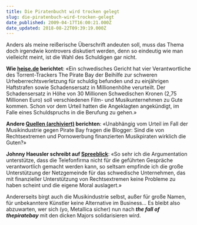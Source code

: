 ```yaml
---
title: Die Piratenbucht wird trocken gelegt
slug: die-piratenbuch-wird-trocken-gelegt
date_published: 2009-04-17T16:00:21.000Z
date_updated: 2018-08-22T09:39:19.000Z
---
```


Anders als meine reißerische Überschrift andeuten soll, muss das Thema doch irgendwie kontrovers diskutiert werden, denn so eindeutig wie man vielleicht meint, ist die Wahl des Schuldigen gar nicht.

**Wie [heise.de](http://www.heise.de/newsticker/Haftstrafen-fuer-Pirate-Bay-Macher--/meldung/136330) berichtet**: «Ein schwedisches Gericht hat vier Verantwortliche des Torrent-Trackers The Pirate Bay der Beihilfe zur schweren Urheberrechtsverletzung für schuldig befunden und zu einjährigen Haftstrafen sowie Schadensersatz in Millionenhöhe verurteilt. Der Schadensersatz in Höhe von 30 Millionen Schwedischen Kronen (2,75 Millionen Euro) soll verschiedenen Film- und Musikunternehmen zu Gute kommen. Schon vor dem Urteil hatten die Angeklagten angekündigt, im Falle eines Schuldspruchs in die Berufung zu gehen.»

**Andere [Quellen (archiviert)](http://web.archive.org/web/20090418162711/http://www.netzeitung.de:80/internet/blogblick/1329097.html) berichten**: «Unabhängig vom Urteil im Fall der Musikindustrie gegen Pirate Bay fragen die Blogger: Sind die von Rechtsextremen und Pornowerbung finanzierten Musikpiraten wirklich die Guten?»

**Johnny Haeusler schreibt auf [Spreeblick](http://www.spreeblick.com/2009/02/17/schwedisches-gericht-lasst-halfte-der-klagen-gegen-pirate-bay-fallen/)**: «So sehr ich die Argumentation unterstütze, dass die Telefonfirma nicht für die geführten Gespräche verantwortlich gemacht werden kann, so seltsam empfinde ich die große Unterstützung der Netzgemeinde für das schwedische Unternehmen, das mit finanzieller Unterstützung von Rechtsextremen keine Probleme zu haben scheint und die eigene Moral auslagert.»

Andererseits birgt auch die Musikindustrie selbst, außer für große Namen, für unbekanntere Künstler keine Alternative im Business... Es bleibt also abzuwarten, wer sich (yo, Metallica sicher) nun nach ***the fall of thepiratebay*** mit den dicken Majors solidarisieren wird.
